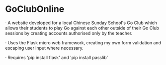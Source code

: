 # GoClubOnline

· A website developed for a local Chinese Sunday School's Go Club which allows their students to play Go against each other outside of their Go Club sessions by creating accounts authorised only by the teacher.

· Uses the Flask micro web framework, creating my own form validation and escaping user input where
necessary.

· Requires 'pip install flask' and 'pip install passlib'
